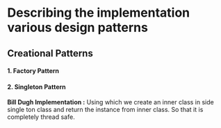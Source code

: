 # Describing the implementation various design patterns

## Creational Patterns
#### 1. Factory Pattern
#### 2. Singleton Pattern
**Bill Dugh Implementation :** Using which we create an inner class in side single ton class and return the instance from inner class. So that it is completely thread safe.
